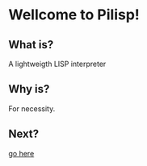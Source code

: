 # Wellcome to Pilisp!

## What is?

A lightweigth LISP interpreter

## Why is?

For necessity.

## Next?

[go here](group__Pilisp.html)